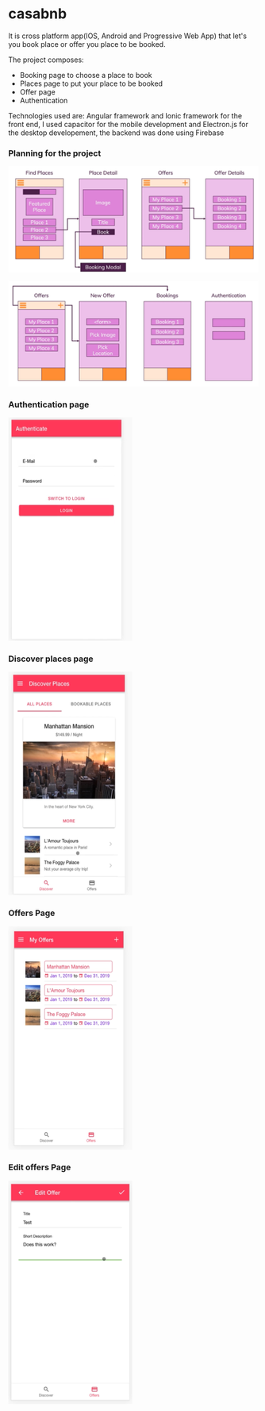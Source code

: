 # casabnb

It is cross platform app(IOS, Android and Progressive Web App) that let's you book place or offer you place to be booked.

The project composes:

- Booking page to choose a place to book
- Places page to put your place to be booked
- Offer page
- Authentication

Technologies used are: Angular framework and Ionic framework for the front end, I used capacitor for the mobile development and Electron.js for the desktop developement, the backend was done using Firebase

### Planning for the project

![hello](readmeimages/1.PNG)

![hello](readmeimages/2.PNG)

### Authentication page

<img src="readmeimages/4.PNG" alt="Smiley face" height="450" width="250">

<!-- ![hello](readmeimages/4.PNG) -->

### Discover places page

<img src="readmeimages/3.PNG" alt="Smiley face" height="450" width="250">

### Offers Page

<img src="readmeimages/5.PNG" alt="Smiley face" height="450" width="250">

### Edit offers Page

<img src="readmeimages/6.PNG" alt="Smiley face" height="450" width="250">
